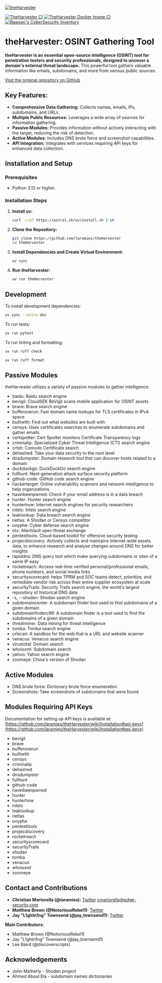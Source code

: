 [![theHarvester](https://github.com/laramies/theHarvester/blob/master/theHarvester-logo.webp)](https://github.com/laramies/theHarvester)

[![TheHarvester CI](https://github.com/laramies/theHarvester/workflows/TheHarvester%20Python%20CI/badge.svg)](https://github.com/laramies/theHarvester/actions/workflows/python-package.yml)
[![TheHarvester Docker Image CI](https://github.com/laramies/theHarvester/workflows/TheHarvester%20Docker%20Image%20CI/badge.svg)](https://github.com/laramies/theHarvester/actions/workflows/docker-image.yml)
[![Rawsec's CyberSecurity Inventory](https://inventory.raw.pm/img/badges/Rawsec-inventoried-FF5050_flat_without_logo.svg)](https://inventory.raw.pm/)

# theHarvester: OSINT Gathering Tool

**theHarvester is an essential open-source intelligence (OSINT) tool for penetration testers and security professionals, designed to uncover a domain's external threat landscape.** This powerful tool gathers valuable information like emails, subdomains, and more from various public sources.

[Visit the original repository on GitHub](https://github.com/laramies/theHarvester)

## Key Features:

*   **Comprehensive Data Gathering:** Collects names, emails, IPs, subdomains, and URLs.
*   **Multiple Public Resources:** Leverages a wide array of sources for information gathering.
*   **Passive Modules:**  Provides information without actively interacting with the target, reducing the risk of detection.
*   **Active Modules:** Includes DNS brute force and screenshot capabilities.
*   **API Integration:** Integrates with services requiring API keys for enhanced data collection.

## Installation and Setup

### Prerequisites

*   Python 3.12 or higher.

### Installation Steps

1.  **Install uv:**

    ```bash
    curl -LsSf https://astral.sh/uv/install.sh | sh
    ```

2.  **Clone the Repository:**

    ```bash
    git clone https://github.com/laramies/theHarvester
    cd theHarvester
    ```

3.  **Install Dependencies and Create Virtual Environment:**

    ```bash
    uv sync
    ```

4.  **Run theHarvester:**

    ```bash
    uv run theHarvester
    ```

## Development

To install development dependencies:

```bash
uv sync --extra dev
```

To run tests:

```bash
uv run pytest
```

To run linting and formatting:

```bash
uv run ruff check
```

```bash
uv run ruff format
```

## Passive Modules

theHarvester utilizes a variety of passive modules to gather intelligence:

*   baidu: Baidu search engine
*   bevigil: CloudSEK BeVigil scans mobile application for OSINT assets
*   brave: Brave search engine
*   bufferoverun: Fast domain name lookups for TLS certificates in IPv4 space
*   builtwith: Find out what websites are built with
*   censys: Uses certificates searches to enumerate subdomains and gather emails
*   certspotter: Cert Spotter monitors Certificate Transparency logs
*   criminalip: Specialized Cyber Threat Intelligence (CTI) search engine
*   crtsh: Comodo Certificate search
*   dehashed: Take your data security to the next level
*   dnsdumpster: Domain research tool that can discover hosts related to a domain
*   duckduckgo: DuckDuckGo search engine
*   fullhunt: Next-generation attack surface security platform
*   github-code: GitHub code search engine
*   hackertarget: Online vulnerability scanners and network intelligence to help organizations
*   haveibeenpwned: Check if your email address is in a data breach
*   hunter: Hunter search engine
*   hunterhow: Internet search engines for security researchers
*   intelx: Intelx search engine
*   leaklookup: Data breach search engine
*   netlas: A Shodan or Censys competitor
*   onyphe: Cyber defense search engine
*   otx: AlienVault open threat exchange
*   pentesttools: Cloud-based toolkit for offensive security testing
*   projecdiscovery: Actively collects and maintains internet-wide assets data, to enhance research and analyse changes around DNS for better insights
*   rapiddns: DNS query tool which make querying subdomains or sites of a same IP easy
*   rocketreach: Access real-time verified personal/professional emails, phone numbers, and social media links
*   securityscorecard: helps TPRM and SOC teams detect, prioritize, and remediate vendor risk across their entire supplier ecosystem at scale
*   securityTrails: Security Trails search engine, the world's largest repository of historical DNS data
*   -s, --shodan: Shodan search engine
*   subdomaincenter: A subdomain finder tool used to find subdomains of a given domain
*   subdomainfinderc99: A subdomain finder is a tool used to find the subdomains of a given domain
*   threatminer: Data mining for threat intelligence
*   tomba: Tomba search engine
*   urlscan: A sandbox for the web that is a URL and website scanner
*   venacus: Venacus search engine
*   virustotal: Domain search
*   whoisxml: Subdomain search
*   yahoo: Yahoo search engine
*   zoomeye: China's version of Shodan

## Active Modules

*   DNS brute force: Dictionary brute force enumeration
*   Screenshots: Take screenshots of subdomains that were found

## Modules Requiring API Keys

Documentation for setting up API keys is available at:  [https://github.com/laramies/theHarvester/wiki/Installation#api-keys](https://github.com/laramies/theHarvester/wiki/Installation#api-keys)

*   bevigil
*   brave
*   bufferoverun
*   builtwith
*   censys
*   criminalip
*   dehashed
*   dnsdumpster
*   fullhunt
*   github-code
*   haveibeenpwned
*   hunter
*   hunterhow
*   intelx
*   leaklookup
*   netlas
*   onyphe
*   pentesttools
*   projecdiscovery
*   rocketreach
*   securityscorecard
*   securityTrails
*   shodan
*   tomba
*   venacus
*   whoisxml
*   zoomeye

## Contact and Contributions

*   **Christian Martorella (@laramies):**  [Twitter](https://twitter.com/laramies) cmartorella@edge-security.com
*   **Matthew Brown (@NotoriousRebel1):** [Twitter](https://twitter.com/NotoriousRebel1)
*   **Jay "L1ghtn1ng" Townsend (@jay_townsend1):** [Twitter](https://twitter.com/jay_townsend1)

**Main Contributors:**

*   Matthew Brown (@NotoriousRebel1)
*   Jay "L1ghtn1ng" Townsend (@jay_townsend1)
*   Lee Baird (@discoverscripts)

## Acknowledgements

*   John Matherly - Shodan project
*   Ahmed Aboul Ela - subdomain names dictionaries